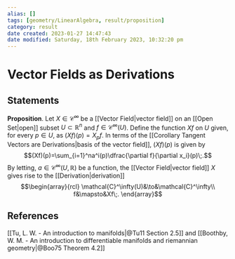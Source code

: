 ```yaml
---
alias: []
tags: [geometry/LinearAlgebra, result/proposition]
category: result
date created: 2023-01-27 14:47:43
date modified: Saturday, 18th February 2023, 10:32:20 pm
---
```


# Vector Fields as Derivations

## Statements

**Proposition**. Let $X\in\mathcal{C}^\infty$ be a [[Vector Field|vector field]] on an [[Open Set|open]] subset $U\subset\mathbb{R}^n$ and $f\in\mathcal{C}^\infty(U)$. Define the function $Xf$ on $U$ given, for every $p\in U$, as $(X f)(p) = X_pf$. In terms of the [[Corollary Tangent Vectors are Derivations|basis of the vector field]], $(Xf)(p)$ is given by
$$(Xf)(p)=\sum_{i=1}^na^i(p)\dfrac{\partial f}{\partial x_i}(p)\;.$$
By letting, $a\in\mathcal{C}^\infty(U,\mathbb{R})$ be a function, the [[Vector Field|vector field]] $X$ gives rise to the [[Derivation|derivation]]
$$\begin{array}{rcl}
\mathcal{C}^\infty(U)&\to&\mathcal{C}^\infty\\
f&\mapsto&Xf\;.
\end{array}$$

## References

[[Tu, L. W. - An introduction to manifolds|@Tu11 Section 2.5]] and [[Boothby, W. M. - An introduction to differentiable manifolds and riemannian geometry|@Boo75 Theorem 4.2]]